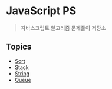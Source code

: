 # JavaScript PS

> 자바스크립트 알고리즘 문제풀이 저장소

## Topics

- [Sort](https://github.com/hyunwoome/ps-js/tree/main/sort)
- [Stack](https://github.com/hyunwoome/ps/tree/main/stack)
- [String](https://github.com/hyunwoome/ps/tree/main/string)
- [Queue]()
